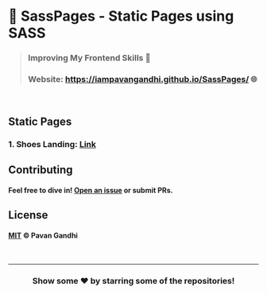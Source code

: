 # 🍨 SassPages - Static Pages using SASS

> ### Improving My Frontend Skills 🌷
> ### Website: https://iampavangandhi.github.io/SassPages/ 🌐

<br />

## Static Pages

### 1. Shoes Landing: [Link](https://iampavangandhi.github.io/SassPages/ShoesLanding/)

## Contributing

#### Feel free to dive in! [Open an issue](https://github.com/iampavangandhi/SassPages/issues/new) or submit PRs.

## License

#### [MIT](LICENSE) © Pavan Gandhi

<br/>

---

<div align="center">

<h3>Show some ❤️ by starring some of the repositories!</h3>

</div>
